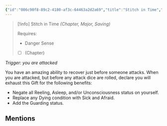 ```yaml
---
{"id":"006c90f8-89c2-4180-af3c-64463a2d2a69","title":"Stitch in Time","description":"You have an amazing ability to recover just before someone attacks.","publish":true,"date_created":"Saturday, June 10th 2023, 2:08:05 pm","date_modified":"Friday, April 26th 2024, 11:23:03 pm","editing_lock":false,"live_preview":true,"cssclasses":["mado-heading"],"PassFrontmatter":true}
---
```



> [!info] Stitch in Time
> *(Chapter, Major, Saving)*
>
> Requires:
> - Danger Sense
> - [ ] (Chapter)

*Trigger: you are attacked*

You have an amazing ability to recover just before someone attacks. When you are attacked, but before any attack dice are rolled, declare you will exhaust this Gift for the following benefits:

- Negate all Reeling, Asleep, and/or Unconsciousness status on yourself.
- Replace any Dying condition with Sick and Afraid.
- Add the Guarding status.

## Mentions


